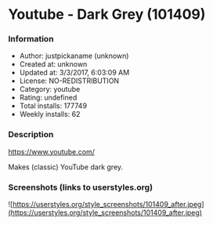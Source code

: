 # Youtube - Dark Grey (101409)

### Information
- Author: justpickaname (unknown)
- Created at: unknown
- Updated at: 3/3/2017, 6:03:09 AM
- License: NO-REDISTRIBUTION
- Category: youtube
- Rating: undefined
- Total installs: 177749
- Weekly installs: 62


### Description
https://www.youtube.com/

Makes (classic) YouTube dark grey.


### Screenshots (links to userstyles.org)
![https://userstyles.org/style_screenshots/101409_after.jpeg](https://userstyles.org/style_screenshots/101409_after.jpeg)


